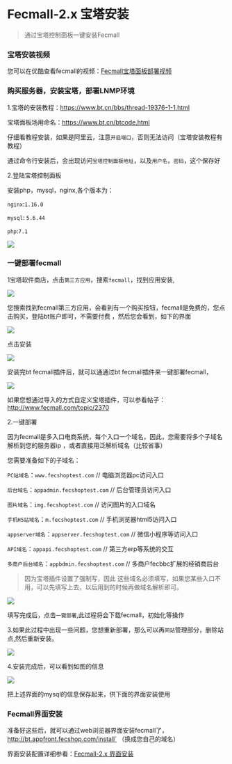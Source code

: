 Fecmall-2.x 宝塔安装
=============

> 通过宝塔控制面板一键安装Fecmall


### 宝塔安装视频

您可以在优酷查看fecmall的视频：[Fecmall宝塔面板部署视频](http://www.fecmall.com/topic/4262)



### 购买服务器，安装宝塔，部署LNMP环境

1.宝塔的安装教程：https://www.bt.cn/bbs/thread-19376-1-1.html

宝塔面板场用命名：https://www.bt.cn/btcode.html

仔细看教程安装，如果是阿里云，注意`开启端口`，否则无法访问（宝塔安装教程有教程）

通过命令行安装后，会出现访问`宝塔控制面板地址`，以及`用户名`，`密码`，这个保存好

2.登陆宝塔控制面板


安装php，mysql，nginx,各个版本为：

`nginx`:`1.16.0`

`mysql`: `5.6.44`

`php`:`7.1`


![](images/bt-1.png)


### 一键部署fecmall



1宝塔软件商店，点击`第三方应用`，搜索`fecmall`，找到应用安装, 

![](images/bt-2.png)


您搜索找到fecmall第三方应用，会看到有一个购买按钮，fecmall是免费的，您点击购买，登陆bt账户即可，不需要付费
，然后您会看到，如下的界面

![](images/bt61.png)

点击安装

![](images/bt62.png)

安装完bt fecmall插件后，就可以通通过bt fecmall插件来一键部署fecmall，

![](images/bt63.png)

如果您想通过导入的方式自定义宝塔插件，可以参看帖子：http://www.fecmall.com/topic/2370


2.一键部署

因为fecmall是多入口电商系统，每个入口一个域名，因此，您需要将多个子域名解析到您的服务器ip
，或者直接用泛解析域名（比较省事）

您需要准备如下的子域名：

`PC站域名`：`www.fecshoptest.com`   // 电脑浏览器pc访问入口

`后台域名`：`appadmin.fecshoptest.com`  // 后台管理员访问入口

`图片域名`：`img.fecshoptest.com`  // 访问图片的入口域名
 
`手机H5站域名`：`m.fecshoptest.com`   //  手机浏览器html5访问入口

`appserver域名`：`appserver.fecshoptest.com`  //  微信小程序等访问入口

`API域名`：`appapi.fecshoptest.com`   //  第三方erp等系统的交互

`多商户后台域名`：`appbdmin.fecshoptest.com`  // 多商户fecbbc扩展的经销商后台

> 因为宝塔插件设置了强制写，因此 这些域名必须填写，如果您某些入口不用，可以先填写上去，以后用到的时候再做域名解析即可。


![](images/bt-3.png)


填写完成后，点击`一键部署`,此过程将会下载fecmall，初始化等操作




3.如果此过程中出现一些问题，您想重新部署，那么可以再`网站`管理部分，删除站点,然后重新安装。


![](images/bt-4.png)


4.安装完成后，可以看到如图的信息


![](images/bt-5.png)


把上述界面的mysql的信息保存起来，供下面的界面安装使用


### Fecmall界面安装


准备好这些后，就可以通过web浏览器界面安装fecmall了，http://bt.appfront.fecshop.com/install` （换成您自己的域名）

界面安装配置详细参看：[Fecmall-2.x 界面安装](fecshop-2-graphical-web-install.md)










